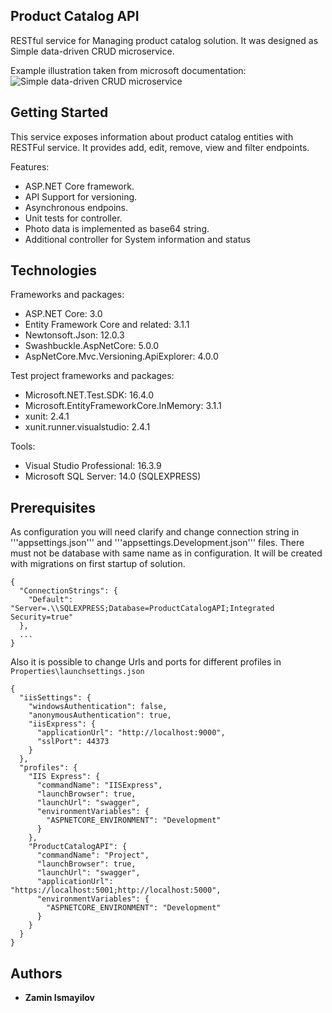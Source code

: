 ## Product Catalog API
  
RESTful service for Managing product catalog solution.
It was designed as Simple data-driven CRUD microservice.

Example illustration taken from microsoft documentation: 
![Simple data-driven CRUD microservice](https://docs.microsoft.com/en-us/dotnet/architecture/microservices/multi-container-microservice-net-applications/media/data-driven-crud-microservice/simple-data-driven-crud-microservice.png)

## Getting Started

This service exposes information about product catalog entities with RESTFul service.
It provides add, edit, remove, view and filter endpoints.

Features: 
* ASP.NET Core framework.
* API Support for versioning.
* Asynchronous endpoins.
* Unit tests for controller.
* Photo data is implemented as base64 string.
* Additional controller for System information and status

## Technologies

Frameworks and packages:

* ASP.NET Core: 3.0
* Entity Framework Core and related: 3.1.1
* Newtonsoft.Json: 12.0.3
* Swashbuckle.AspNetCore: 5.0.0
* AspNetCore.Mvc.Versioning.ApiExplorer: 4.0.0

Test project frameworks and packages: 

* Microsoft.NET.Test.SDK: 16.4.0
* Microsoft.EntityFrameworkCore.InMemory: 3.1.1
* xunit: 2.4.1
* xunit.runner.visualstudio: 2.4.1

Tools: 

* Visual Studio Professional: 16.3.9
* Microsoft SQL Server: 14.0 (SQLEXPRESS)

## Prerequisites

As configuration you will need clarify and change connection string in '''appsettings.json''' and '''appsettings.Development.json''' files. 
There must not be database with same name as in configuration. It will be created with migrations on first startup of solution.

```
{
  "ConnectionStrings": {
    "Default": "Server=.\\SQLEXPRESS;Database=ProductCatalogAPI;Integrated Security=true"
  },
  ...
}

```

Also it is possible to change Urls and ports for different profiles in ```Properties\launchsettings.json``` 

```
{
  "iisSettings": {
    "windowsAuthentication": false,
    "anonymousAuthentication": true,
    "iisExpress": {
      "applicationUrl": "http://localhost:9000",
      "sslPort": 44373
    }
  },
  "profiles": {
    "IIS Express": {
      "commandName": "IISExpress",
      "launchBrowser": true,
      "launchUrl": "swagger",
      "environmentVariables": {
        "ASPNETCORE_ENVIRONMENT": "Development"
      }
    },
    "ProductCatalogAPI": {
      "commandName": "Project",
      "launchBrowser": true,
      "launchUrl": "swagger",
      "applicationUrl": "https://localhost:5001;http://localhost:5000",
      "environmentVariables": {
        "ASPNETCORE_ENVIRONMENT": "Development"
      }
    }
  }
}
```

## Authors

* **Zamin Ismayilov**
